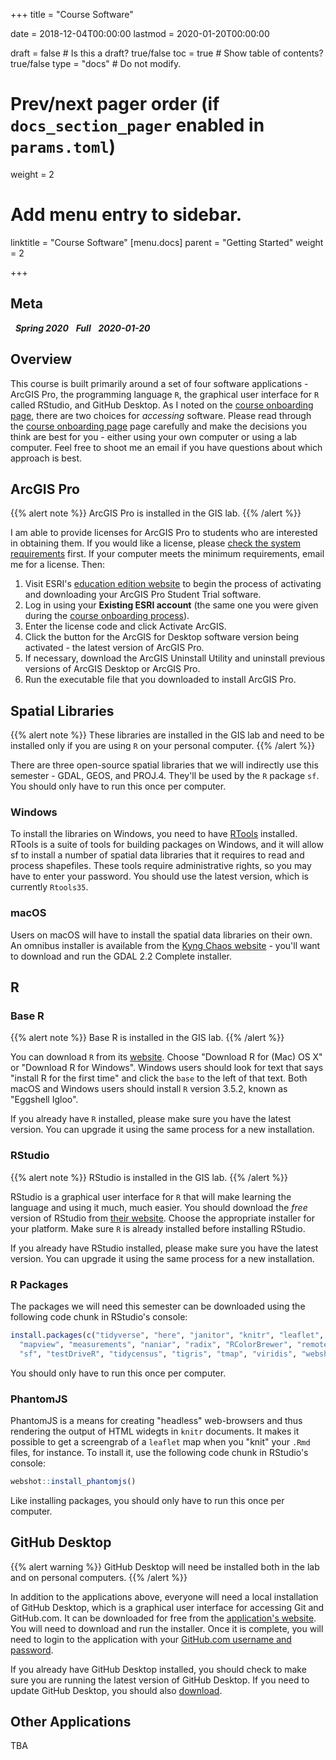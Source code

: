+++
title = "Course Software"

date = 2018-12-04T00:00:00
lastmod = 2020-01-20T00:00:00

draft = false  # Is this a draft? true/false
toc = true  # Show table of contents? true/false
type = "docs"  # Do not modify.

# Prev/next pager order (if `docs_section_pager` enabled in `params.toml`)
weight = 2

# Add menu entry to sidebar.
linktitle = "Course Software"
[menu.docs]
  parent = "Getting Started"
  weight = 2

+++

## Meta
<i class="meta-badge semester-sp19"><i class="far fa-calendar-alt fa-lg"></i>&nbsp; **Spring 2020** </i> 
<i class="meta-badge progress-full"><i class="fas fa-tasks fa-lg"></i>&nbsp; **Full** </i> 
<i class="meta-badge progress-update"><i class="far fa-clock fa-lg"></i>&nbsp; **2020-01-20** </i>

## Overview
This course is built primarily around a set of four software applications - ArcGIS Pro, the programming language `R`, the graphical user interface for `R` called RStudio, and GitHub Desktop. As I noted on the [course onboarding page](/docs/course-onboarding), there are two choices for *accessing* software. Please read through the [course onboarding page](/docs/course-onboarding) page carefully and make the decisions you think are best for you - either using your own computer or using a lab computer. Feel free to shoot me an email if you have questions about which approach is best.

## ArcGIS Pro
{{% alert note %}}
ArcGIS Pro is installed in the GIS lab.
{{% /alert %}}

I am able to provide licenses for ArcGIS Pro to students who are interested in obtaining them. If you would like a license, please [check the system requirements](http://pro.arcgis.com/en/pro-app/get-started/arcgis-pro-system-requirements.htm) first. If your computer meets the minimum requirements, email me for a license. Then:

1. Visit ESRI's [education edition website](http://www.esri.com/educationedition) to begin the process of activating and downloading your ArcGIS Pro Student Trial software.
2. Log in using your **Existing ESRI account** (the same one you were given during the [course onboarding process](/docs/course-onboarding)).
3. Enter the license code and click Activate ArcGIS.
4. Click the button for the ArcGIS for Desktop software version being activated - the latest version of ArcGIS Pro.
5. If necessary, download the ArcGIS Uninstall Utility and uninstall previous versions of ArcGIS Desktop or ArcGIS Pro.
6. Run the executable file that you downloaded to install ArcGIS Pro.

## Spatial Libraries
{{% alert note %}}
These libraries are installed in the GIS lab and need to be installed only if you are using `R` on your personal computer.
{{% /alert %}}

There are three open-source spatial libraries that we will indirectly use this semester - GDAL, GEOS, and PROJ.4. They'll be used by the `R` package `sf`. You should only have to run this once per computer.

### Windows
To install the libraries on Windows, you need to have [RTools](https://cran.r-project.org/bin/windows/Rtools/) installed. RTools is a suite of tools for building packages on Windows, and it will allow sf to install a number of spatial data libraries that it requires to read and process shapefiles. These tools require administrative rights, so you may have to enter your password. You should use the latest version, which is currently `Rtools35`.

### macOS
Users on macOS will have to install the spatial data libraries on their own. An omnibus installer is available from the [Kyng Chaos website](https://www.kyngchaos.com/software/frameworks) - you'll want to download and run the GDAL 2.2 Complete installer. 

## R
### Base R
{{% alert note %}}
Base R is installed in the GIS lab.
{{% /alert %}}

You can download `R` from its [website](https://cloud.r-project.org). Choose "Download R for (Mac) OS X" or "Download R for Windows". Windows users should look for text that says "install R for the first time" and click the `base` to the left of that text. Both macOS and Windows users should install `R` version 3.5.2, known as "Eggshell Igloo".

If you already have `R` installed, please make sure you have the latest version. You can upgrade it using the same process for a new installation.

### RStudio
{{% alert note %}}
RStudio is installed in the GIS lab.
{{% /alert %}}

RStudio is a graphical user interface for `R` that will make learning the language and using it much, much easier. You should download the *free* version of RStudio from [their website](https://www.rstudio.com/products/rstudio/download/#download). Choose the appropriate installer for your platform. Make sure `R` is already installed before installing RStudio. 

If you already have RStudio installed, please make sure you have the latest version. You can upgrade it using the same process for a new installation.

### R Packages
The packages we will need this semester can be downloaded using the following code chunk in RStudio's console:

```r
install.packages(c("tidyverse", "here", "janitor", "knitr", "leaflet",
  "mapview", "measurements", "naniar", "radix", "RColorBrewer", "remotes", "rmarkdown",
  "sf", "testDriveR", "tidycensus", "tigris", "tmap", "viridis", "webshot"))
```

You should only have to run this once per computer.

### PhantomJS
PhantomJS is a means for creating "headless" web-browsers and thus rendering the output of HTML widegts in `knitr` documents. It makes it possible to get a screengrab of a `leaflet` map when you "knit" your `.Rmd` files, for instance. To install it, use the following code chunk in RStudio's console:

```r
webshot::install_phantomjs()
```

Like installing packages, you should only have to run this once per computer.

## GitHub Desktop
{{% alert warning %}}
GitHub Desktop will need be installed both in the lab and on personal computers.
{{% /alert %}}

In addition to the applications above, everyone will need a local installation of GitHub Desktop, which is a graphical user interface for accessing Git and GitHub.com. It can be downloaded for free from the [application's website](https://desktop.github.com). You will need to download and run the installer. Once it is complete, you will need to login to the application with your [GitHub.com username and password](/docs/onboarding). 

If you already have GitHub Desktop installed, you should check to make sure you are running the latest version of GitHub Desktop. If you need to update GitHub Desktop, you should also [download](https://git-scm.com/downloads).

## Other Applications
TBA
